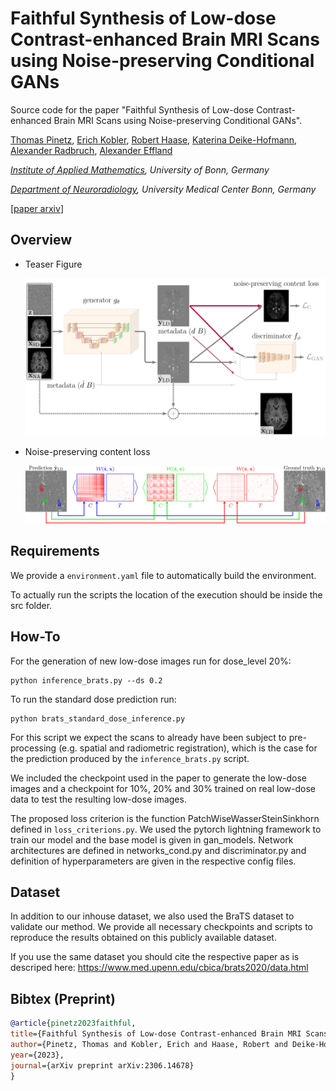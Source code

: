 # Faithful Synthesis of Low-dose Contrast-enhanced Brain MRI Scans using Noise-preserving Conditional GANs

Source code for the paper "Faithful Synthesis of Low-dose Contrast-enhanced Brain MRI Scans using Noise-preserving Conditional GANs".

[Thomas Pinetz](https://scholar.google.com/citations?user=hz1y3_0AAAAJ&hl=en/), 
[Erich Kobler](https://scholar.google.com/citations?user=1Tb3vdEAAAAJ&hl=en&oi=ao), 
[Robert Haase](https://scholar.google.com/citations?user=YJvg0NYAAAAJ&hl=en&oi=ao), 
[Katerina Deike-Hofmann](https://scholar.google.com/citations?user=vb7kvqUAAAAJ&hl=en&oi=ao), 
[Alexander Radbruch](https://scholar.google.com/citations?user=lYfsUSkAAAAJ&hl=en&oi=ao), 
[Alexander Effland](https://scholar.google.com/citations?user=BDTa2QsAAAAJ&hl=en&oi=ao)

_[Institute of Applied Mathematics](https://www.mathematics-and-life-sciences.uni-bonn.de/en/research/effland-group), University of Bonn, Germany_

_[Department of Neuroradiology](https://www.ukbonn.de/neuroradiologie/), University Medical Center Bonn, Germany_

[[paper arxiv](https://arxiv.org/pdf/2306.14678.pdf)] 

## Overview

* Teaser Figure

  <img src="figs/model.png" width="800px"/> 

* Noise-preserving content loss

  <img src="figs/ot_loss.png" width="800px"/> 
    

## Requirements

We provide a `environment.yaml` file to automatically build the environment.

To actually run the scripts the location of the execution should be inside the src folder. 

## How-To

For the generation of new low-dose images run for dose_level $20\%$:

```
python inference_brats.py --ds 0.2
```

To run the standard dose prediction run:

```
python brats_standard_dose_inference.py 
```

For this script we expect the scans to already have been subject to pre-processing (e.g. spatial and radiometric registration), which is the case for the prediction produced by the `inference_brats.py` script.

We included the checkpoint used in the paper to generate the low-dose images and a checkpoint for $10\%$, $20\%$ and $30\%$ trained on real low-dose data to test the resulting low-dose images.

The proposed loss criterion is the function PatchWiseWasserSteinSinkhorn defined in `loss_criterions.py`.
We used the pytorch lightning framework to train our model and the base model is given in gan_models.
Network architectures are defined in networks_cond.py and discriminator.py and definition of hyperparameters are given in the respective config files.



## Dataset

In addition to our inhouse dataset, we also used the BraTS dataset to validate our method.
We provide all necessary checkpoints and scripts to reproduce the results obtained on this publicly available dataset. 

If you use the same dataset you should cite the respective paper as is descriped here: https://www.med.upenn.edu/cbica/brats2020/data.html


## Bibtex (Preprint)


```BibTex
@article{pinetz2023faithful,
title={Faithful Synthesis of Low-dose Contrast-enhanced Brain MRI Scans using Noise-preserving Conditional GANs}, 
author={Pinetz, Thomas and Kobler, Erich and Haase, Robert and Deike-Hofmann, Katerina and Radbruch, Alexander and Effland, Alexander},
year={2023},
journal={arXiv preprint arXiv:2306.14678}
}